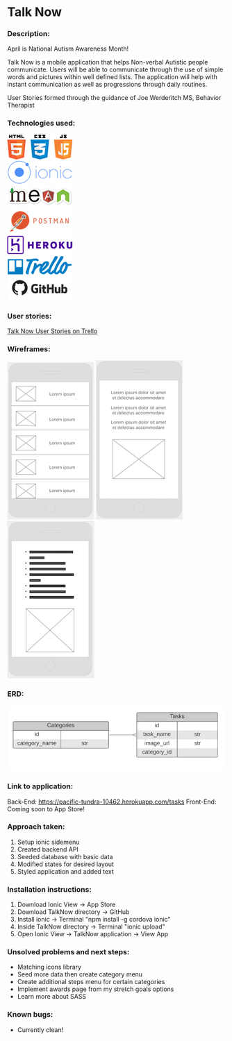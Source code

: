 # Talk Now

### Description:
April is National Autism Awareness Month!<br>

Talk Now is a mobile application that helps Non-verbal Autistic people communicate. Users will be able to communicate through the use of simple words and pictures within well defined lists.  The application will help with instant communication as well as progressions through daily routines.<br>

User Stories formed through the guidance of Joe Werderitch MS, Behavior Therapist

### Technologies used:
![alt text](assets/JS-HTML-CSS.png)<br>
![alt text](assets/ionic.png)<br>
![alt text](assets/MEAN.png)<br>
![alt text](assets/Postman.png)<br>
![alt text](assets/Heroku.png)<br>
![alt text](assets/Trello.png)<br>
![alt text](assets/GitHub.png)<br>

### User stories:
[Talk Now User Stories on Trello](https://trello.com/b/lw7A83Q7/talk-now)

### Wireframes:
![alt text](assets/TalkNow.png)
![alt text](assets/About.png)
![alt text](assets/Instructions.png)

### ERD:
![alt text](assets/ERD.png)

### Link to application:
Back-End: https://pacific-tundra-10462.herokuapp.com/tasks
Front-End: Coming soon to App Store!

### Approach taken:
1. Setup ionic sidemenu
2. Created backend API
3. Seeded database with basic data
4. Modified states for desired layout
5. Styled application and added text

### Installation instructions:
1. Download Ionic View -> App Store
2. Download TalkNow directory -> GitHub
3. Install ionic -> Terminal "npm install -g cordova ionic"
4. Inside TalkNow directory -> Terminal "ionic upload"
5. Open Ionic View -> TalkNow application -> View App

### Unsolved problems and next steps:
- Matching icons library
- Seed more data then create category menu
- Create additional steps menu for certain categories
- Implement awards page from my stretch goals options
- Learn more about SASS

### Known bugs:
- Currently clean!
